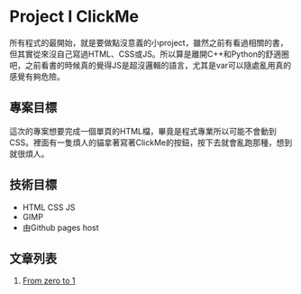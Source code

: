 # Project I ClickMe

所有程式的最開始，就是要做點沒意義的小project，雖然之前有看過相關的書，但其實從來沒自己寫過HTML、CSS或JS。所以算是離開C++和Python的舒適圈吧，之前看書的時候真的覺得JS是超沒邏輯的語言，尤其是var可以隨處亂用真的感覺有夠危險。

## 專案目標

這次的專案想要完成一個單頁的HTML檔，畢竟是程式專業所以可能不會動到CSS。裡面有一隻煩人的貓拿著寫著ClickMe的按鈕，按下去就會亂跑那種，想到就很煩人。

## 技術目標

- HTML CSS JS
- GIMP
- 由Github pages host

## 文章列表

1. [From zero to 1](day1.md)
